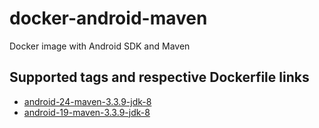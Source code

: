 docker-android-maven
====================

Docker image with Android SDK and Maven

## Supported tags and respective Dockerfile links

* [android-24-maven-3.3.9-jdk-8](https://github.com/xavier-calland/docker-android-maven/blob/master/android-24-maven-3.3.9-jdk-8/Dockerfile)
* [android-19-maven-3.3.9-jdk-8](https://github.com/xavier-calland/docker-android-maven/blob/master/android-19-maven-3.3.9-jdk-8/Dockerfile)
